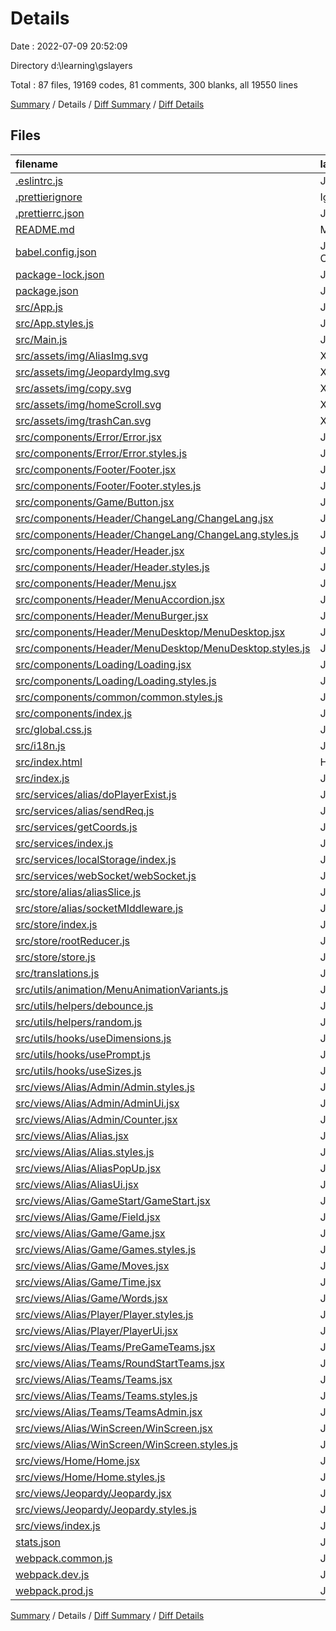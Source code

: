 # Details

Date : 2022-07-09 20:52:09

Directory d:\\learning\\gslayers

Total : 87 files,  19169 codes, 81 comments, 300 blanks, all 19550 lines

[Summary](results.md) / Details / [Diff Summary](diff.md) / [Diff Details](diff-details.md)

## Files
| filename | language | code | comment | blank | total |
| :--- | :--- | ---: | ---: | ---: | ---: |
| [.eslintrc.js](/.eslintrc.js) | JavaScript | 16 | 0 | 1 | 17 |
| [.prettierignore](/.prettierignore) | Ignore | 2 | 0 | 0 | 2 |
| [.prettierrc.json](/.prettierrc.json) | JSON | 6 | 0 | 1 | 7 |
| [README.md](/README.md) | Markdown | 2 | 0 | 1 | 3 |
| [babel.config.json](/babel.config.json) | JSON with Comments | 9 | 0 | 1 | 10 |
| [package-lock.json](/package-lock.json) | JSON | 15,704 | 0 | 1 | 15,705 |
| [package.json](/package.json) | JSON | 65 | 0 | 1 | 66 |
| [src/App.js](/src/App.js) | JavaScript | 24 | 0 | 4 | 28 |
| [src/App.styles.js](/src/App.styles.js) | JavaScript | 9 | 0 | 2 | 11 |
| [src/Main.js](/src/Main.js) | JavaScript | 28 | 2 | 4 | 34 |
| [src/assets/img/AliasImg.svg](/src/assets/img/AliasImg.svg) | XML | 15 | 0 | 1 | 16 |
| [src/assets/img/JeopardyImg.svg](/src/assets/img/JeopardyImg.svg) | XML | 24 | 0 | 1 | 25 |
| [src/assets/img/copy.svg](/src/assets/img/copy.svg) | XML | 4 | 0 | 1 | 5 |
| [src/assets/img/homeScroll.svg](/src/assets/img/homeScroll.svg) | XML | 4 | 0 | 1 | 5 |
| [src/assets/img/trashCan.svg](/src/assets/img/trashCan.svg) | XML | 4 | 0 | 1 | 5 |
| [src/components/Error/Error.jsx](/src/components/Error/Error.jsx) | JavaScript | 14 | 0 | 2 | 16 |
| [src/components/Error/Error.styles.js](/src/components/Error/Error.styles.js) | JavaScript | 12 | 0 | 2 | 14 |
| [src/components/Footer/Footer.jsx](/src/components/Footer/Footer.jsx) | JavaScript | 50 | 0 | 2 | 52 |
| [src/components/Footer/Footer.styles.js](/src/components/Footer/Footer.styles.js) | JavaScript | 48 | 0 | 3 | 51 |
| [src/components/Game/Button.jsx](/src/components/Game/Button.jsx) | JavaScript | 25 | 0 | 3 | 28 |
| [src/components/Header/ChangeLang/ChangeLang.jsx](/src/components/Header/ChangeLang/ChangeLang.jsx) | JavaScript | 22 | 0 | 2 | 24 |
| [src/components/Header/ChangeLang/ChangeLang.styles.js](/src/components/Header/ChangeLang/ChangeLang.styles.js) | JavaScript | 40 | 0 | 2 | 42 |
| [src/components/Header/Header.jsx](/src/components/Header/Header.jsx) | JavaScript | 37 | 4 | 4 | 45 |
| [src/components/Header/Header.styles.js](/src/components/Header/Header.styles.js) | JavaScript | 164 | 0 | 5 | 169 |
| [src/components/Header/Menu.jsx](/src/components/Header/Menu.jsx) | JavaScript | 76 | 1 | 6 | 83 |
| [src/components/Header/MenuAccordion.jsx](/src/components/Header/MenuAccordion.jsx) | JavaScript | 43 | 0 | 3 | 46 |
| [src/components/Header/MenuBurger.jsx](/src/components/Header/MenuBurger.jsx) | JavaScript | 13 | 0 | 2 | 15 |
| [src/components/Header/MenuDesktop/MenuDesktop.jsx](/src/components/Header/MenuDesktop/MenuDesktop.jsx) | JavaScript | 48 | 0 | 3 | 51 |
| [src/components/Header/MenuDesktop/MenuDesktop.styles.js](/src/components/Header/MenuDesktop/MenuDesktop.styles.js) | JavaScript | 104 | 0 | 10 | 114 |
| [src/components/Loading/Loading.jsx](/src/components/Loading/Loading.jsx) | JavaScript | 21 | 0 | 2 | 23 |
| [src/components/Loading/Loading.styles.js](/src/components/Loading/Loading.styles.js) | JavaScript | 14 | 0 | 1 | 15 |
| [src/components/common/common.styles.js](/src/components/common/common.styles.js) | JavaScript | 95 | 0 | 11 | 106 |
| [src/components/index.js](/src/components/index.js) | JavaScript | 6 | 0 | 1 | 7 |
| [src/global.css.js](/src/global.css.js) | JavaScript | 85 | 11 | 12 | 108 |
| [src/i18n.js](/src/i18n.js) | JavaScript | 0 | 0 | 1 | 1 |
| [src/index.html](/src/index.html) | HTML | 13 | 0 | 2 | 15 |
| [src/index.js](/src/index.js) | JavaScript | 23 | 3 | 6 | 32 |
| [src/services/alias/doPlayerExist.js](/src/services/alias/doPlayerExist.js) | JavaScript | 6 | 0 | 2 | 8 |
| [src/services/alias/sendReq.js](/src/services/alias/sendReq.js) | JavaScript | 31 | 0 | 5 | 36 |
| [src/services/getCoords.js](/src/services/getCoords.js) | JavaScript | 30 | 0 | 6 | 36 |
| [src/services/index.js](/src/services/index.js) | JavaScript | 0 | 0 | 2 | 2 |
| [src/services/localStorage/index.js](/src/services/localStorage/index.js) | JavaScript | 9 | 0 | 2 | 11 |
| [src/services/webSocket/webSocket.js](/src/services/webSocket/webSocket.js) | JavaScript | 62 | 0 | 6 | 68 |
| [src/store/alias/aliasSlice.js](/src/store/alias/aliasSlice.js) | JavaScript | 245 | 27 | 10 | 282 |
| [src/store/alias/socketMIddleware.js](/src/store/alias/socketMIddleware.js) | JavaScript | 14 | 0 | 3 | 17 |
| [src/store/index.js](/src/store/index.js) | JavaScript | 0 | 0 | 1 | 1 |
| [src/store/rootReducer.js](/src/store/rootReducer.js) | JavaScript | 0 | 0 | 1 | 1 |
| [src/store/store.js](/src/store/store.js) | JavaScript | 20 | 0 | 2 | 22 |
| [src/translations.js](/src/translations.js) | JavaScript | 77 | 0 | 1 | 78 |
| [src/utils/animation/MenuAnimationVariants.js](/src/utils/animation/MenuAnimationVariants.js) | JavaScript | 16 | 0 | 1 | 17 |
| [src/utils/helpers/debounce.js](/src/utils/helpers/debounce.js) | JavaScript | 7 | 0 | 2 | 9 |
| [src/utils/helpers/random.js](/src/utils/helpers/random.js) | JavaScript | 3 | 0 | 1 | 4 |
| [src/utils/hooks/useDimensions.js](/src/utils/hooks/useDimensions.js) | JavaScript | 18 | 4 | 6 | 28 |
| [src/utils/hooks/usePrompt.js](/src/utils/hooks/usePrompt.js) | JavaScript | 28 | 23 | 6 | 57 |
| [src/utils/hooks/useSizes.js](/src/utils/hooks/useSizes.js) | JavaScript | 11 | 0 | 3 | 14 |
| [src/views/Alias/Admin/Admin.styles.js](/src/views/Alias/Admin/Admin.styles.js) | JavaScript | 152 | 0 | 13 | 165 |
| [src/views/Alias/Admin/AdminUi.jsx](/src/views/Alias/Admin/AdminUi.jsx) | JavaScript | 72 | 0 | 5 | 77 |
| [src/views/Alias/Admin/Counter.jsx](/src/views/Alias/Admin/Counter.jsx) | JavaScript | 46 | 0 | 5 | 51 |
| [src/views/Alias/Alias.jsx](/src/views/Alias/Alias.jsx) | JavaScript | 43 | 0 | 6 | 49 |
| [src/views/Alias/Alias.styles.js](/src/views/Alias/Alias.styles.js) | JavaScript | 60 | 2 | 4 | 66 |
| [src/views/Alias/AliasPopUp.jsx](/src/views/Alias/AliasPopUp.jsx) | JavaScript | 62 | 3 | 4 | 69 |
| [src/views/Alias/AliasUi.jsx](/src/views/Alias/AliasUi.jsx) | JavaScript | 18 | 0 | 3 | 21 |
| [src/views/Alias/GameStart/GameStart.jsx](/src/views/Alias/GameStart/GameStart.jsx) | JavaScript | 79 | 0 | 6 | 85 |
| [src/views/Alias/Game/Field.jsx](/src/views/Alias/Game/Field.jsx) | JavaScript | 30 | 0 | 4 | 34 |
| [src/views/Alias/Game/Game.jsx](/src/views/Alias/Game/Game.jsx) | JavaScript | 86 | 1 | 9 | 96 |
| [src/views/Alias/Game/Games.styles.js](/src/views/Alias/Game/Games.styles.js) | JavaScript | 115 | 0 | 4 | 119 |
| [src/views/Alias/Game/Moves.jsx](/src/views/Alias/Game/Moves.jsx) | JavaScript | 44 | 0 | 3 | 47 |
| [src/views/Alias/Game/Time.jsx](/src/views/Alias/Game/Time.jsx) | JavaScript | 51 | 0 | 6 | 57 |
| [src/views/Alias/Game/Words.jsx](/src/views/Alias/Game/Words.jsx) | JavaScript | 0 | 0 | 1 | 1 |
| [src/views/Alias/Player/Player.styles.js](/src/views/Alias/Player/Player.styles.js) | JavaScript | 43 | 0 | 2 | 45 |
| [src/views/Alias/Player/PlayerUi.jsx](/src/views/Alias/Player/PlayerUi.jsx) | JavaScript | 33 | 0 | 5 | 38 |
| [src/views/Alias/Teams/PreGameTeams.jsx](/src/views/Alias/Teams/PreGameTeams.jsx) | JavaScript | 41 | 0 | 3 | 44 |
| [src/views/Alias/Teams/RoundStartTeams.jsx](/src/views/Alias/Teams/RoundStartTeams.jsx) | JavaScript | 49 | 0 | 3 | 52 |
| [src/views/Alias/Teams/Teams.jsx](/src/views/Alias/Teams/Teams.jsx) | JavaScript | 14 | 0 | 2 | 16 |
| [src/views/Alias/Teams/Teams.styles.js](/src/views/Alias/Teams/Teams.styles.js) | JavaScript | 188 | 0 | 12 | 200 |
| [src/views/Alias/Teams/TeamsAdmin.jsx](/src/views/Alias/Teams/TeamsAdmin.jsx) | JavaScript | 103 | 0 | 5 | 108 |
| [src/views/Alias/WinScreen/WinScreen.jsx](/src/views/Alias/WinScreen/WinScreen.jsx) | JavaScript | 60 | 0 | 2 | 62 |
| [src/views/Alias/WinScreen/WinScreen.styles.js](/src/views/Alias/WinScreen/WinScreen.styles.js) | JavaScript | 0 | 0 | 1 | 1 |
| [src/views/Home/Home.jsx](/src/views/Home/Home.jsx) | JavaScript | 83 | 0 | 5 | 88 |
| [src/views/Home/Home.styles.js](/src/views/Home/Home.styles.js) | JavaScript | 113 | 0 | 7 | 120 |
| [src/views/Jeopardy/Jeopardy.jsx](/src/views/Jeopardy/Jeopardy.jsx) | JavaScript | 13 | 0 | 2 | 15 |
| [src/views/Jeopardy/Jeopardy.styles.js](/src/views/Jeopardy/Jeopardy.styles.js) | JavaScript | 14 | 0 | 2 | 16 |
| [src/views/index.js](/src/views/index.js) | JavaScript | 4 | 0 | 1 | 5 |
| [stats.json](/stats.json) | JSON | 1 | 0 | 0 | 1 |
| [webpack.common.js](/webpack.common.js) | JavaScript | 68 | 0 | 5 | 73 |
| [webpack.dev.js](/webpack.dev.js) | JavaScript | 21 | 0 | 2 | 23 |
| [webpack.prod.js](/webpack.prod.js) | JavaScript | 17 | 0 | 2 | 19 |

[Summary](results.md) / Details / [Diff Summary](diff.md) / [Diff Details](diff-details.md)